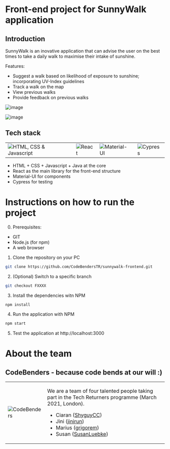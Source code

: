 # Front-end project for SunnyWalk application

## Introduction
SunnyWalk is an inovative application that can advise the user on the best times to take a daily walk to maximise their intake of sunshine.


Features:
* Suggest a walk based on likelihood of exposure to sunshine; incorporating UV-Index guidelines
* Track a walk on the map
* View previous walks
* Provide feedback on previous walks

![image](https://user-images.githubusercontent.com/78167908/115695581-d7a0f980-a359-11eb-8e4b-e6995e4066b3.png)

![image](https://user-images.githubusercontent.com/78167908/115697011-15525200-a35b-11eb-9dcb-f6c096788c03.png)





## Tech stack
<table>
  <tr>
    <td>
      <img src="https://i.imgur.com/HwtLE65.jpg" alt="HTML, CSS & Javascript"/>
    </td>
    <td>
      <img src="https://i.imgur.com/qJnsQdJ.jpg" alt="React"/>
    </td>
    <td>
      <img src="https://i.imgur.com/D5bzVeu.jpg" alt="Material-UI"/>
    </td>
    <td>
      <img src="https://i.imgur.com/sZmH65c.jpg" alt="Cypress"/>
    </td>
  </tr>
</table>

* HTML + CSS + Javascript + Java at the core
* React as the main library for the front-end structure
* Material-UI for components
* Cypress for testing

# Instructions on how to run the project
0. Prerequisites:
* GIT
* Node.js (for npm)
* A web browser
1. Clone the repository on your PC
```sh
git clone https://github.com/CodeBendersTR/sunnywalk-frontend.git
```
2. (Optional) Switch to a specific branch
```sh
git checkout FXXXX
```
3. Install the dependencies witn NPM
```sh
npm install
```
4. Run the application with NPM
```sh
npm start
```
5. Test the application at http://localhost:3000

# About the team
## CodeBenders - because code bends at our will :)
<table>
  <tr>
    <td>
      <img src="https://i.imgur.com/ZEv9tbA.jpg" alt="CodeBenders"/>
    </td>
    <td>
      <p>
        We are a team of four talented people taking part in the Tech Returners programme (March 2021, London).
        <ul>
          <li>
            Ciaran (<a href="https://github.com/ShyguyCC">ShyguyCC</a>)
          </li>
          <li>
            Jini (<a href="https://github.com/jinirun">jinirun</a>)
          </li>
          <li>
            Marius (<a href="https://github.com/grigorem">grigorem</a>)
          </li>
          <li>
            Susan (<a href="https://github.com/SusanLuebke">SusanLuebke</a>)
          </li>
        </ul>
      </p>
    </td>
    </td>
  </tr>
</table>
